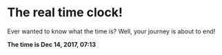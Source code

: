 # The real time clock!

Ever wanted to know what the time is? Well, your journey is about to end!

**The time is Dec 14, 2017, 07:13**